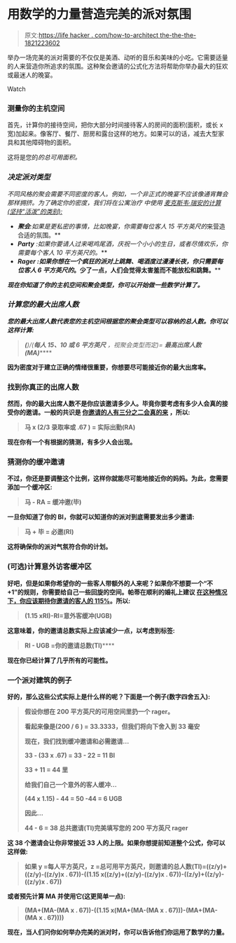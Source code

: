 # 用数学的力量营造完美的派对氛围

> 原文:[https://life hacker . com/how-to-architect the-the-the-1821223602](https://lifehacker.com/how-to-architect-the-perfect-party-atmosphere-with-the-1821223602)

举办一场完美的派对需要的不仅仅是美酒、动听的音乐和美味的小吃。它需要适量的人来营造你所追求的氛围。这种聚会邀请的公式化方法将帮助你举办最大的狂欢或最迷人的晚宴。

Watch

### 测量你的主机空间

首先，计算你的接待空间，把你大部分时间接待客人的房间的面积(面积，或长 x 宽)加起来。像客厅、餐厅、厨房和露台这样的地方。如果可以的话，减去大型家具和其他障碍物的面积。

这将是您的*的总可用面积。*

### *决定派对类型*

*不同风格的聚会需要不同密度的客人。例如，一个非正式的晚宴不应该像通宵舞会那样拥挤。为了确定你的密度，我们将在公寓治疗 中使用 [麦克斯韦·瑞安的计算(坚持“活泼”的类别):](http://www.apartmenttherapy.com/party-architecture-density-how-to-plan-a-party-5359)*

*   ***聚会**:如果是更私密的事情，比如晚宴，你需要每位客人 15 平方英尺的*来营造合适的氛围。** 
*   ****Party** :如果你要请人过来喝鸡尾酒，庆祝一个小小的生日，或者尽情欢乐，你需要每个客人 10 平方英尺的*。*** 
*   *****Rager** :如果你想在一个疯狂的派对上跳舞、喝酒度过漫漫长夜，你只需要每位客人 6 平方英尺的*。少了一点，人们会觉得太害羞而不能放松和跳舞。**** 

***现在你知道了你的主机空间和聚会类型，你可以开始做一些数学计算了。***

### ***计算您的最大出席人数***

***您的最大出席人数代表您的主机空间根据您的聚会类型可以容纳的总人数。你可以这样计算:***

> ***(**)/(***每人 15、10 或 6 平方英尺*** ，视聚会类型而定)= **最高出席人数(MA)*******

****因为密度对于建立正确的情绪很重要，你想要尽可能接近你的最大出席率。****

### ****找到你真正的出席人数****

****然而，你的最大出席人数不是你应该邀请多少人。毕竟你要考虑有多少人会真的接受你的邀请。一般的共识是 [你邀请的人有三分之二会真的来](https://www.rachaelraymag.com/home-and-entertaining/party-by-the-numbers) ，所以:****

> ******马** x (2/3 录取率或 **.67** ) = **实际出勤(RA)******

****现在你有一个有根据的猜测，有多少人会出现。****

### ****猜测你的缓冲邀请****

****不过，你还是要调整这个比例，这样你就能尽可能地接近你的妈妈。为此，您需要添加一个缓冲区:****

> ******马** - **RA** = **缓冲邀(毕)******

****一旦你知道了你的 BI，你就可以知道你的派对到底需要发出多少邀请:****

> ******马** + **毕** = **必邀(RI)******

****这将确保你的派对气氛符合你的计划。****

### ****(可选)计算意外访客缓冲区****

****好吧，但是如果你希望你的一些客人带额外的人来呢？如果你不想要一个“不+1”的规则，你需要给自己一些回旋的空间。帕蒂在顺利的婚礼上建议 [在这种情况下，你应该期待你邀请的客人的 115%](http://smoothweddings.blogspot.com/2011/09/formula-for-determining-how-many-guests.html)。所以:****

> ****(1.15 x**RI**)-**RI**=**意外客缓冲(UGB)******

****这意味着，你的邀请总数实际上应该减少一点，以考虑到标签:****

> ******RI** - **UGB** =你的**邀请总数(TI)******

****现在你已经计算了几乎所有的可能性。****

### ****一个派对建筑的例子****

****好的，那么这些公式实际上是什么样的呢？下面是一个例子(数字四舍五入):****

> ****假设你想在 200 平方英尺的可用空间里扔一个 rager。****
> 
> ****看起来像是(200 / 6 ) = 33.3333，但我们将向下舍入到 33 毫安****
> 
> ****现在，我们找到缓冲邀请和必需邀请...****
> 
> ****33 - (33 x .67) = 33 - 22 = 11 BI****
> 
> ****33 + 11 = 44 里****
> 
> ****给我们自己一个意外的客人缓冲...****
> 
> ****(44 x 1.15) - 44 = 50 -44 = 6 UGB****
> 
> ****因此...****
> 
> ****44 - 6 = 38 总共邀请(TI)完美填写您的 200 平方英尺 rager****

****这 38 个邀请会让你非常接近 33 人的上限。如果你想提前知道整个公式，你可以这样做:****

> ****如果 y =每人平方英尺，z =总可用平方英尺，则邀请的总人数(TI)=((z/y)+((z/y)-((z/y)x . 67))-((1.15 x((z/y)+((z/y)-((z/y)x . 67))-((z/y)+((z/y)-((z/y)x . 67))****

****或者预先计算 MA 并使用它(这更简单一点):****

> ****(MA+(MA-(MA x . 67))-((1.15 x(MA+(MA-(MA x . 67)))-(MA+(MA-(MA x . 67))))****

****现在，当人们问你如何举办完美的派对时，你可以告诉他们你运用了数学的力量。****